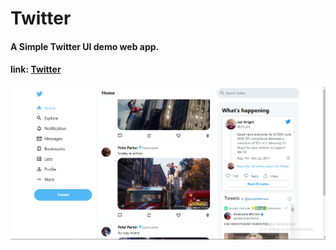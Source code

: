 # Twitter
<h4>A Simple Twitter UI demo web app.</h4>
<h4>link: <a href="https://twitter-clone-v1-stark.web.app">Twitter</a></h4>
<img src="./twitter.png">